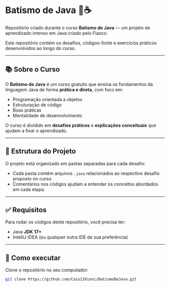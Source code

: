 # Batismo de Java 🚿☕

Repositório criado durante o curso **Batismo de Java** — um projeto de aprendizado intenso em Java criado pelo Fiasco.

Este repositório contém os desafios, códigos-fonte e exercícios práticos desenvolvidos ao longo do curso.

---

## 📚 Sobre o Curso

O **Batismo de Java** é um curso gratuito que ensina os fundamentos da linguagem Java de forma **prática e direta**, com foco em:

- Programação orientada a objetos  
- Estruturação de código  
- Boas práticas  
- Mentalidade de desenvolvimento  

O curso é dividido em **desafios práticos** e **explicações conceituais** que ajudam a fixar o aprendizado.

---

## 📁 Estrutura do Projeto

O projeto está organizado em pastas separadas para cada desafio:

- Cada pasta contém arquivos `.java` relacionados ao respectivo desafio proposto no curso.
- Comentários nos códigos ajudam a entender os conceitos abordados em cada etapa.

---

## ✅ Requisitos

Para rodar os códigos deste repositório, você precisa ter:

- Java **JDK 17+**  
- IntelliJ IDEA (ou qualquer outra IDE de sua preferência)

---

## 🚀 Como executar

Clone o repositório no seu computador:

```bash
git clone https://github.com/Caio13Vinni/BatismoDeJava.git

